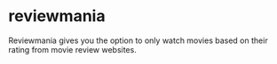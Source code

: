 # reviewmania
Reviewmania gives you the option to only watch movies based on their rating from movie review websites.
